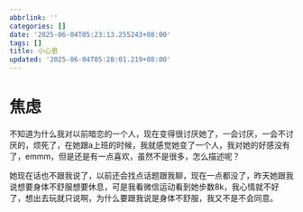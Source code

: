 ```yaml
---
abbrlink: ''
categories: []
date: '2025-06-04T05:23:13.255243+08:00'
tags: []
title: 小心思
updated: '2025-06-04T05:28:01.219+08:00'
---
```

# 焦虑

不知道为什么我对以前暗恋的一个人，现在变得很讨厌她了，一会讨厌，一会不讨厌的，烦死了，在她跟a上班的时候，我就感觉她变了一个人，我对她的好感没有了，emmm，但是还是有一点喜欢，虽然不是很多，怎么描述呢？

她现在话也不跟我说了，以前还会找点话题跟我聊，现在一点都没了，昨天她跟我说想要身体不舒服想要休息，可是我看微信运动看到她步数8k，我心情就不好了，想出去玩就只说啊，为什么要跟我说是身体不舒服，我又不是不会同意。
